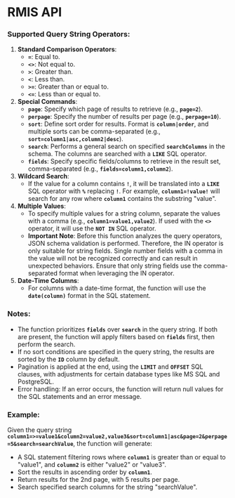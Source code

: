 # RMIS API

### **Supported Query String Operators:**

1. **Standard Comparison Operators**:
    - **`=`**: Equal to.
    - **`<>`**: Not equal to.
    - **`>`**: Greater than.
    - **`<`**: Less than.
    - **`>=`**: Greater than or equal to.
    - **`<=`**: Less than or equal to.
2. **Special Commands**:
    - **`page`**: Specify which page of results to retrieve (e.g., **`page=2`**).
    - **`perpage`**: Specify the number of results per page (e.g., **`perpage=10`**).
    - **`sort`**: Define sort order for results. Format is **`column|order`**, and multiple sorts can be comma-separated (e.g., **`sort=column1|asc,column2|desc`**).
    - **`search`**: Performs a general search on specified **`searchColumns`** in the schema. The columns are searched with a **`LIKE`** SQL operator.
    - **`fields`**: Specify specific fields/columns to retrieve in the result set, comma-separated (e.g., **`fields=column1,column2`**).
3. **Wildcard Search**:
    - If the value for a column contains **`!`**, it will be translated into a **`LIKE`** SQL operator with **`%`** replacing **`!`**. For example, **`column1=!value!`** will search for any row where **`column1`** contains the substring "value".
4. **Multiple Values**:
    - To specify multiple values for a string column, separate the values with a comma (e.g., **`column1=value1,value2`**). If used with the **`<>`** operator, it will use the **`NOT IN`** SQL operator.
    - **Important Note**: Before this function analyzes the query operators, JSON schema validation is performed. Therefore, the IN operator is only suitable for string fields. Single number fields with a comma in the value will not be recognized correctly and can result in unexpected behaviors. Ensure that only string fields use the comma-separated format when leveraging the IN operator.
5. **Date-Time Columns**:
    - For columns with a date-time format, the function will use the **`date(column)`** format in the SQL statement.

### **Notes:**

- The function prioritizes **`fields`** over **`search`** in the query string. If both are present, the function will apply filters based on **`fields`** first, then perform the search.
- If no sort conditions are specified in the query string, the results are sorted by the **`ID`** column by default.
- Pagination is applied at the end, using the **`LIMIT`** and **`OFFSET`** SQL clauses, with adjustments for certain database types like MS SQL and PostgreSQL.
- Error handling: If an error occurs, the function will return null values for the SQL statements and an error message.

### **Example:**

Given the query string **`column1=>=value1&column2=value2,value3&sort=column1|asc&page=2&perpage=5&search=searchValue`**, the function will generate:

- A SQL statement filtering rows where **`column1`** is greater than or equal to "value1", and **`column2`** is either "value2" or "value3".
- Sort the results in ascending order by **`column1`**.
- Return results for the 2nd page, with 5 results per page.
- Search specified search columns for the string "searchValue".
